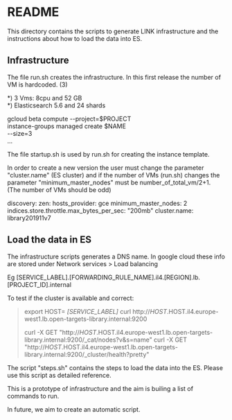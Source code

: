 # README

This directory contains the scripts to generate LINK infrastructure and the instructions about how to load the data into ES.


## Infrastructure 

The file run.sh creates the infrastructure. In this first release the number of VM is hardcoded. (3)

*) 3 Vms: 8cpu and 52 GB <br>
*) Elasticsearch 5.6 and 24 shards <br>

gcloud beta compute --project=$PROJECT \
  instance-groups managed create $NAME \
    --size=3 \
    ...

The file startup.sh is used by run.sh for creating the instance template.

In order to create a new version the user must change the parameter "cluster.name" (ES cluster) and if the number of VMs (run.sh) changes the parameter "minimum_master_nodes" must be number_of_total_vm/2+1. (The number of VMs should be odd)

discovery:
  zen:
    hosts_provider: gce
    minimum_master_nodes: 2
indices.store.throttle.max_bytes_per_sec: "200mb"
cluster.name: library201911v7


## Load the data in ES
The infrastructure scripts generates a DNS name.
In google cloud these info are stored under  Network services > Load balancing

Eg
[SERVICE_LABEL].[FORWARDING_RULE_NAME].il4.[REGION].lb.[PROJECT_ID].internal

To test if the cluster is available and correct:

> export HOST= _[SERVICE_LABEL]_
> curl http://$HOST.$HOST.il4.europe-west1.lb.open-targets-library.internal:9200
>
> curl -X GET "http://$HOST.$HOST.il4.europe-west1.lb.open-targets-library.internal:9200/_cat/nodes?v&s=name"
> curl -X GET "http://$HOST.$HOST.il4.europe-west1.lb.open-targets-library.internal:9200/_cluster/health?pretty"


The script "steps.sh" contains the steps to load the data into the ES. Please use this script as detailed reference.

This is a prototype of infrastructure and the aim is builing a list of commands to run.

In future, we aim to create an automatic script.

